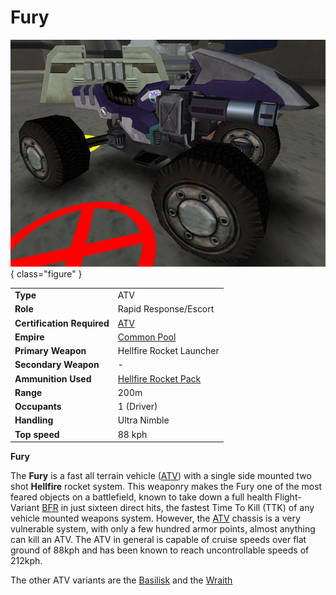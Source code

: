 # Fury

![Fury](../images/Fury.jpg){ class="figure" }

|                            |                                                               |
| -------------------------- | ------------------------------------------------------------- |
| **Type**                   | ATV                                                           |
| **Role**                   | Rapid Response/Escort                                         |
| **Certification Required** | [ATV](<../certifications/ATV_(Certification).md>)             |
| **Empire**                 | [Common Pool](../terminology/Common_Pool.md)                  |
| **Primary Weapon**         | Hellfire Rocket Launcher                                      |
| **Secondary Weapon**       | \-                                                            |
| **Ammunition Used**        | [Hellfire Rocket Pack](../ammunition/Hellfire_Rocket_Pack.md) |
| **Range**                  | 200m                                                          |
| **Occupants**              | 1 (Driver)                                                    |
| **Handling**               | Ultra Nimble                                                  |
| **Top speed**              | 88 kph                                                        |

**Fury**

The **Fury** is a fast all terrain vehicle ([ATV](ATV.md)) with a single side
mounted two shot **Hellfire** rocket system. This weaponry makes the Fury one of
the most feared objects on a battlefield, known to take down a full health
Flight-Variant [BFR](BattleFrame_Robotics.md) in just sixteen direct hits, the
fastest Time To Kill (TTK) of any vehicle mounted weapons system. However, the
[ATV](ATV.md) chassis is a very vulnerable system, with only a few hundred armor
points, almost anything can kill an ATV. The ATV in general is capable of cruise
speeds over flat ground of 88kph and has been known to reach uncontrollable
speeds of 212kph.

The other ATV variants are the [Basilisk](Basilisk.md) and the
[Wraith](Wraith.md)
